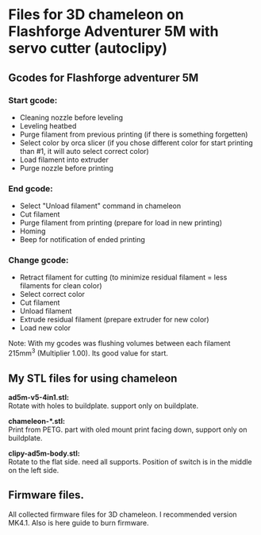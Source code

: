 # Files for 3D chameleon on Flashforge Adventurer 5M with servo cutter (autoclipy)
## Gcodes for Flashforge adventurer 5M
### Start gcode:
- Cleaning nozzle before leveling
- Leveling heatbed
- Purge filament from previous printing (if there is something forgetten)
- Select color by orca slicer (if you chose different color for start printing than #1, it will auto select correct color)
- Load filament into extruder
- Purge nozzle before printing

### End gcode:
- Select "Unload filament" command in chameleon
- Cut filament
- Purge filament from printing (prepare for load in new printing)
- Homing
- Beep for notification of ended printing

### Change gcode:
- Retract filament for cutting (to minimize residual filament = less filaments for clean color)
- Select correct color
- Cut filament
- Unload filament
- Extrude residual filament (prepare extruder for new color)
- Load new color

Note: With my gcodes was flushing volumes between each filament 215mm<sup>3</sup> (Multiplier 1.00). Its good value for start.
  
## My STL files for using chameleon
**ad5m-v5-4in1.stl:**\
Rotate with holes to buildplate. support only on buildplate.

**chameleon-*.stl:**\
Print from PETG. part with oled mount print facing down, support only on buildplate.

**clipy-ad5m-body.stl:**\
Rotate to the flat side. need all supports.
 Position of switch is in the middle on the left side. 

## Firmware files.
All collected firmware files for 3D chameleon. I recommended version MK4.1. Also is here guide to burn firmware.
